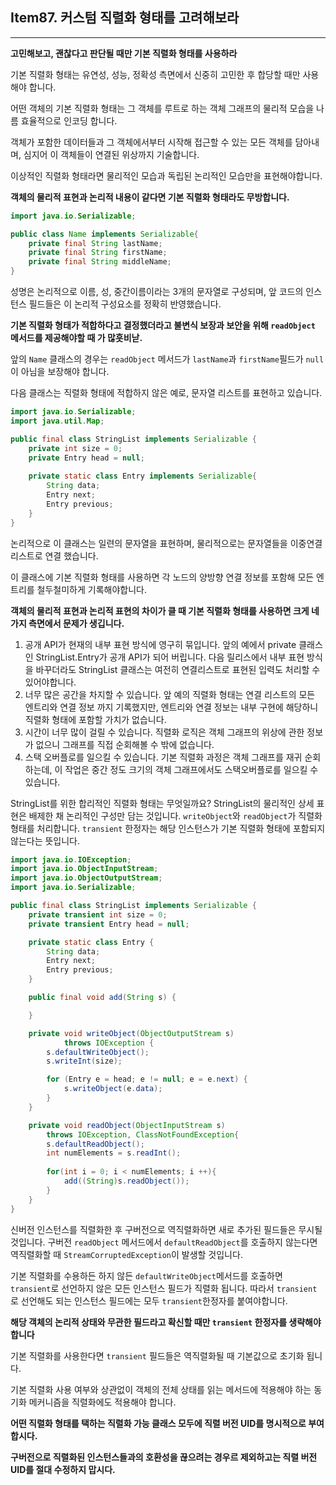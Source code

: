 ## Item87. 커스텀 직렬화 형태를 고려해보라
***

**고민해보고, 괜찮다고 판단될 때만 기본 직렬화 형태를 사용하라**

기본 직렬화 형태는 유연성, 성능, 정확성 측면에서 신중히 고민한 후 합당할 때만 사용해야 합니다.

어떤 객체의 기본 직렬화 형태는 그 객체를 루트로 하는 객체 그래프의 물리적 모습을
나름 효율적으로 인코딩 합니다.

객체가 포함한 데이터들과 그 객체에서부터 시작해 접근할 수 있는 모든 객체를 담아내며, 심지어
이 객체들이 연결된 위상까지 기술합니다. 

이상적인 직렬화 형태라면 물리적인 모습과 독립된 논리적인 모습만을 표현해야합니다.

**객체의 물리적 표현과 논리적 내용이 같다면 기본 직렬화 형태라도 무방합니다.**

```java
import java.io.Serializable;

public class Name implements Serializable{
    private final String lastName;
    private final String firstName;
    private final String middleName;
}
```

성명은 논리적으로 이름, 성, 중간이름이라는 3개의 문자열로 구성되며, 앞 코드의 인스턴스 필드들은
이 논리적 구성요소를 정확히 반영했습니다.

**기본 직렬화 형태가 적합하다고 결정했더라고 불변식 보장과 보안을 위해 `readObject` 메서드를 제공해야할 때 가 많흣비낟.**

앞의 `Name` 클래스의 경우는 `readObject` 메서드가 `lastName`과 `firstName`필드가 `null`이 아님을 보장해야 합니다.

다음 클래스는 직렬화 형태에 적합하지 않은 예로, 문자열 리스트를 표현하고 있습니다.

```java
import java.io.Serializable;
import java.util.Map;

public final class StringList implements Serializable {
    private int size = 0;
    private Entry head = null;
    
    private static class Entry implements Serializable{
        String data;
        Entry next;
        Entry previous;
    }
}
```

논리적으로 이 클래스는 일련의 문자열을 표현하며, 물리적으로는 문자열들을 이중연결 리스트로 연결 했습니다.

이 클래스에 기본 직렬화 형태를 사용하면 각 노드의 양방향 연결 정보를 포함해 모든 엔트리를 철두철미하게 기록해야합니다.

**객체의 물리적 표현과 논리적 표현의 차이가 클 때 기본 직렬화 형태를 사용하면 크게 네가지 측면에서 문제가 생깁니다.**

1. 공개 API가 현재의 내부 표현 방식에 영구히 묶입니다. 앞의 예에서 private 클래스인 StringList.Entry가 공개 API가 되어 버립니다.
다음 릴리스에서 내부 표현 방식을 바꾸더라도 StringList 클래스는 여전히 연결리스트로 표현된 입력도 처리할 수 있어야합니다.
2. 너무 많은 공간을 차지할 수 있습니다. 앞 예의 직렬화 형태는 연결 리스트의 모든 엔트리와 연결 정보 까지 기록했지만, 엔트리와 연결 정보는 내부 구현에 
해당하니 직렬화 형태에 포함할 가치가 없습니다. 
3. 시간이 너무 많이 걸릴 수 있습니다. 직렬화 로직은 객체 그래프의 위상에 관한 정보가 없으니 그래프를 직접 순회해볼 수 밖에 없습니다.
4. 스택 오버플로를 일으킬 수 있습니다.
기본 직렬화 과정은 객체 그래프를 재귀 순회하는데, 이 작업은 중간 정도 크기의 객체 그래프에서도 스택오버플로를 일으킬 수 있습니다.

StringList를 위한 합리적인 직렬화 형태는 무엇일까요? StringList의 물리적인 상세 표현은 배제한 채 논리적인 구성만 담는 것입니다. 
`writeObject`와 `readObject`가 직렬화 형태를 처리합니다. `transient` 한정자는 해당 인스턴스가 기본 직렬화 형태에 포함되지 않는다는 뜻입니다.

```java
import java.io.IOException;
import java.io.ObjectInputStream;
import java.io.ObjectOutputStream;
import java.io.Serializable;

public final class StringList implements Serializable {
    private transient int size = 0;
    private transient Entry head = null;

    private static class Entry {
        String data;
        Entry next;
        Entry previous;
    }

    public final void add(String s) {

    }

    private void writeObject(ObjectOutputStream s)
            throws IOException {
        s.defaultWriteObject();
        s.writeInt(size);

        for (Entry e = head; e != null; e = e.next) {
            s.writeObject(e.data);
        }
    }

    private void readObject(ObjectInputStream s)
        throws IOException, ClassNotFoundException{
        s.defaultReadObject();
        int numElements = s.readInt();
        
        for(int i = 0; i < numElements; i ++){
            add((String)s.readObject());
        }
    }
}
```

신버전 인스턴스를 직렬화한 후 구버전으로 역직렬화하면 새로 추가된 필드들은 무시될 것입니다.
구버전 `readObject` 메서드에서 `defaultReadObject`를 호출하지 않는다면 역직렬화할 때
`StreamCorruptedException`이 발생할 것입니다.

기본 직렬화를 수용하든 하지 않든 `defaultWriteObject`메서드를 호출하면 `transient`로 선언하지 않은 모든 인스턴스 필드가
직렬화 됩니다. 따라서 `transient` 로 선언해도 되는 인스턴스 필드에는 모두 `transient`한정자를 붙여야합니다.

**해당 객체의 논리적 상태와 무관한 필드라고 확신할 때만 `transient` 한정자를 생략해야합니다**

기본 직렬화를 사용한다면 `transient` 필드들은 역직렬화될 때 기본값으로 초기화 됩니다.

기본 직렬화 사용 여부와 상관없이 객체의 전체 상태를 읽는 메서드에 적용해야 하는 동기화 메커니즘을 직렬화에도 적용해야 합니다.

**어떤 직렬화 형태를 택하는 직렬화 가능 클래스 모두에 직렬 버전 UID를 명시적으로 부여합시다.**

**구버전으로 직렬화된 인스턴스들과의 호환성을 끊으려는 경우르 제외하고는 직렬 버전 UID를 절대 수정하지 맙시다.**